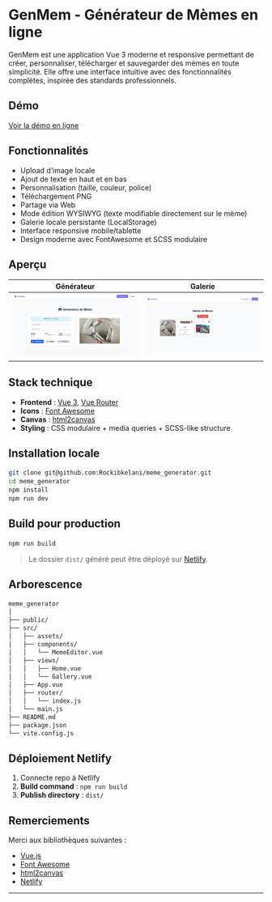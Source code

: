 # GenMem - Générateur de Mèmes en ligne

GenMem est une application Vue 3 moderne et responsive permettant de créer, personnaliser, télécharger et sauvegarder des mèmes en toute simplicité. Elle offre une interface intuitive avec des fonctionnalités complètes, inspirée des standards professionnels.

## Démo

[Voir la démo en ligne](https://genmem.netlify.app)

## Fonctionnalités

- Upload d’image locale
- Ajout de texte en haut et en bas
- Personnalisation (taille, couleur, police)
- Téléchargement PNG
- Partage via Web
- Mode édition WYSIWYG (texte modifiable directement sur le mème)
- Galerie locale persistante (LocalStorage)
- Interface responsive mobile/tablette
- Design moderne avec FontAwesome et SCSS modulaire

## Aperçu

| Générateur | Galerie |
|-----------|---------|
| ![](./screenshots/generator.png) | ![](./screenshots/gallery.png) |

## Stack technique

- **Frontend** : [Vue 3](https://vuejs.org/), [Vue Router](https://router.vuejs.org/)
- **Icons** : [Font Awesome](https://fontawesome.com/)
- **Canvas** : [html2canvas](https://www.npmjs.com/package/html2canvas)
- **Styling** : CSS modulaire + media queries + SCSS-like structure

## Installation locale

```bash
git clone git@github.com:Rockibkelani/meme_generator.git
cd meme_generator
npm install
npm run dev
````

## Build pour production

```bash
npm run build
```

> Le dossier `dist/` généré peut être déployé sur [Netlify](https://netlify.com).

## Arborescence

```
meme_generator
│
├── public/
├── src/
│   ├── assets/
│   ├── components/
│   │   └── MemeEditor.vue
│   ├── views/
│   │   ├── Home.vue
│   │   └── Gallery.vue
│   ├── App.vue
│   ├── router/
│   │   └── index.js
│   └── main.js
├── README.md
├── package.json
└── vite.config.js
```

## Déploiement Netlify

1. Connecte repo à Netlify
2. **Build command** : `npm run build`
3. **Publish directory** : `dist/`

## Remerciements

Merci aux bibliothèques suivantes :

* [Vue.js](https://vuejs.org/)
* [Font Awesome](https://fontawesome.com/)
* [html2canvas](https://html2canvas.hertzen.com/)
* [Netlify](https://www.netlify.com/)

---
